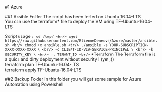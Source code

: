 #1 Azure 

##1 Ansible Folder
The script has been tested on Ubuntu 16.04-LTS <br/>
You can use the terraform* file to deploy the VM using TF-Ubuntu-16.04-LTS <br/>


Script usage : 
`  cd /tmp/ <br/>
  wget https://raw.githubusercontent.com/EtienneDeneuve/Azure/master/ansible.sh <br/>
  chmod +x ansible.sh <br/>
  ./ansible -s YOUR-SUBSCRIPTION-XXXX-XXXX-XXXX \ <br/>
    -c CLIENT-ID-VIA-SERVICE-PRINCIPAL \ <br/>
    -k SECURITY_KEY \ <br/>
    -t TENANT_ID <br/>
`
*Terraform
The Terraform file is a quick and dirty deployment without security ! (yet ;)) <br/>
  terraform plan TF-Ubuntu-16.04-LTS<br/>
  terraform apply TF-Ubuntu-16.04-LTS<br/>

##2 Backup Folder
In this folder you will get some sample for Azure Automation using Powershell
